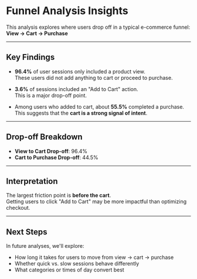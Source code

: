 # Funnel Analysis Insights

This analysis explores where users drop off in a typical e-commerce funnel:  
**View → Cart → Purchase**

---

## Key Findings

- **96.4%** of user sessions only included a product view.  
  These users did not add anything to cart or proceed to purchase.

- **3.6%** of sessions included an "Add to Cart" action.  
  This is a major drop-off point.

- Among users who added to cart, about **55.5%** completed a purchase.  
  This suggests that the **cart is a strong signal of intent**.

---

## Drop-off Breakdown

- **View to Cart Drop-off**: 96.4%  
- **Cart to Purchase Drop-off**: 44.5%

---

## Interpretation

The largest friction point is **before the cart**.  
Getting users to click "Add to Cart" may be more impactful than optimizing checkout.

---

## Next Steps

In future analyses, we'll explore:

- How long it takes for users to move from view → cart → purchase  
- Whether quick vs. slow sessions behave differently  
- What categories or times of day convert best
